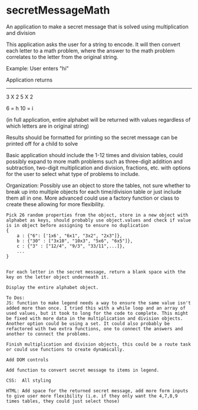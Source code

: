 # secretMessageMath
An application to make a secret message that is solved using multiplication and division

This application asks the user for a string to encode. It will then convert each letter to a math problem, where the answer to the math problem correlates to the letter from the original string.

Example: 
User enters "hi"

Application returns
 ____     _____ 
 3 X 2     5 X 2


6 = h
10 = i

(in full application, entire alphabet will be returned with values regardless of which letters are in original string)

Results should be formatted for printing so the secret message can be printed off for a child to solve

Basic application should include the 1-12 times and division tables, could possibly expand to more math problems such as three-digit addition and subtraction, two-digit multiplication and division, fractions, etc. with options for the user to select what type of problems to include.


Organization:
    Possibly use an object to store the tables, not sure whether to break up into multiple objects for each time/division table or just include them all in one. More advanced could use a factory function or class to create these allowing for more flexibility.

    Pick 26 random properties from the object, store in a new object with alphabet as keys, should probably use object.values and check if value is in object before assigning to ensure no duplication
    {
        a : {"6": ['1x6', "6x1", "3x2", "2x3"]},
        b : {"30" : ["3x10", "10x3", "5x6", "6x5"]},
        c : {"3" : ["12/4", "9/3", "33/11",...]},
        ...
    }


    For each letter in the secret message, return a blank space with the key on the letter object underneath it.

    Display the entire alphabet object.

    To Dos:
    JS: function to make legend needs a way to ensure the same value isn't added more than once. I tried this with a while loop and an array of used values, but it took to long for the code to complete. This might be fixed with more data in the multiplication and division objects. Another option could be using a set. It could also probably be refactored with two extra functions, one to connect the answers and another to connect the problems.

    Finish multiplication and division objects, this could be a route task or could use functions to create dynamically.

    Add DOM controls

    Add function to convert secret message to items in legend.

    CSS:  All styling

    HTML: Add space for the returned secret message, add more form inputs to give user more flexibility (i.e. if they only want the 4,7,8,9 times tables, they could just select those)
    
    
